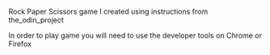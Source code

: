 Rock Paper Scissors game I created using instructions from the_odin_project 

In order to play game you will need to use the developer tools on Chrome or Firefox


